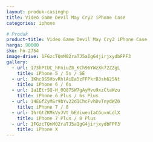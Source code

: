 ```yaml
---
layout: produk-casinghp
title: Video Game Devil May Cry2 iPhone Case
categories: iphone

# Produk
product-title: Video Game Devil May Cry2 iPhone Case
harga: 90000
sku: hn-2754
image-drive: 1FGzcTQnM02raTJ5aIgG4jirjxydbFPF3
gallery:
  - url: 173hPtUC_hFniuZ8_KCh96YWzXk72ZZgL
    title: iPhone 5 / 5s / SE
  - url: 1Khc8S5HbvRhlAiEa5zFFPkrB3sh625Nt
    title: iPhone 6 / 6s
  - url: 1a1EtrSQ-H_0Q87SW7gAyMvu9xzCtaWzu
    title: iPhone 6 Plus / 6s Plus
  - url: 14EGfZyMSr9bYv22dIChcFvhDvTnydWZ0
    title: iPhone 7 / 8
  - url: 1hrGtZKMkVyJVt_bEdiweuIaCGuxnLdlX
    title: iPhone 7 Plus / 8 Plus
  - url: 1FGzcTQnM02raTJ5aIgG4jirjxydbFPF3
    title: iPhone X
---
```

